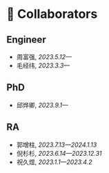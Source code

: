 # 🤝 Collaborators

## Engineer
- 周富强, *2023.5.12—*
- 毛经纬, *2023.3.3—*

## PhD
- 邱烨卿, *2023.9.1—*

## RA
- 郭增柱, *2023.7.13—2024.1.13*
- 倪杉杉, *2023.6.14—2023.12.31*
- 祝久煜, *2023.1.1—2023.4.2*